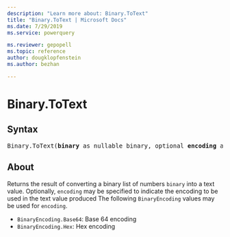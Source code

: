 ```yaml
---
description: "Learn more about: Binary.ToText"
title: "Binary.ToText | Microsoft Docs"
ms.date: 7/29/2019
ms.service: powerquery

ms.reviewer: gepopell
ms.topic: reference
author: dougklopfenstein
ms.author: bezhan

---
```

# Binary.ToText

## Syntax

<pre>
Binary.ToText(<b>binary</b> as nullable binary, optional <b>encoding</b> as nullable number) as nullable text 
</pre> 
  
## About  
Returns the result of converting a binary list of numbers `binary` into a text value. Optionally, `encoding` may be specified to indicate the encoding to be used in the text value produced The following `BinaryEncoding` values may be used for `encoding`. <ul> <li><code>BinaryEncoding.Base64</code>: Base 64 encoding</li> <li><code>BinaryEncoding.Hex</code>: Hex encoding</li> </ul>
  
